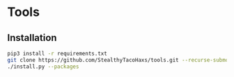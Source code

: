 # Tools

## Installation

```bash
pip3 install -r requirements.txt
git clone https://github.com/StealthyTacoHaxs/tools.git --recurse-submodules
./install.py --packages
```

